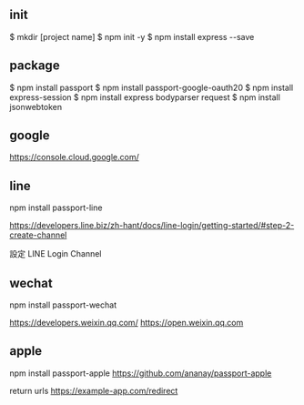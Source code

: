 ## init 
$ mkdir [project name]
$ npm init -y
$ npm install express --save
## package 
$ npm install passport
$ npm install passport-google-oauth20
$ npm install express-session
$ npm install express bodyparser request
$ npm install jsonwebtoken

## google 
https://console.cloud.google.com/

## line 
npm install passport-line

https://developers.line.biz/zh-hant/docs/line-login/getting-started/#step-2-create-channel

設定 LINE Login Channel

## wechat
npm install passport-wechat

https://developers.weixin.qq.com/
https://open.weixin.qq.com

## apple 
npm install passport-apple
https://github.com/ananay/passport-apple

return urls
https://example-app.com/redirect